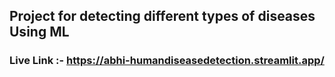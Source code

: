 ## Project for detecting different types of diseases Using ML
### Live Link :- https://abhi-humandiseasedetection.streamlit.app/
